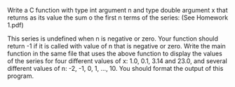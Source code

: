 Write a C function with type int argument n and type double argument x that returns as its value the sum o the first n terms of the series: (See Homework 1.pdf)

This series is undefined when n is negative or zero. Your function should return -1 if it is called with value of n that is negative or zero.
Write the main function in the same file that uses the above function to display the values of the series for four different values of x: 1.0, 0.1, 3.14
and 23.0, and several different values of n: -2, -1, 0, 1, ..., 10.
You should format the output of this program.
